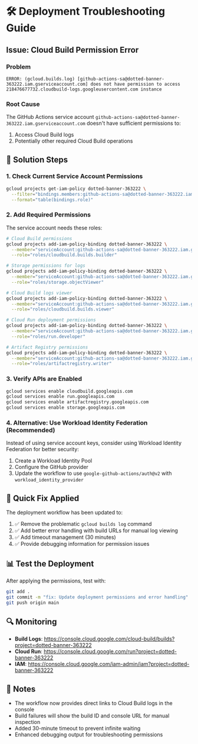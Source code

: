 # 🛠️ Deployment Troubleshooting Guide

## Issue: Cloud Build Permission Error

### Problem

```
ERROR: (gcloud.builds.log) [github-actions-sa@dotted-banner-363222.iam.gserviceaccount.com] does not have permission to access 218476677732.cloudbuild-logs.googleusercontent.com instance
```

### Root Cause

The GitHub Actions service account `github-actions-sa@dotted-banner-363222.iam.gserviceaccount.com` doesn't have sufficient permissions to:

1. Access Cloud Build logs
2. Potentially other required Cloud Build operations

## 🔧 Solution Steps

### 1. Check Current Service Account Permissions

```bash
gcloud projects get-iam-policy dotted-banner-363222 \
  --filter="bindings.members:github-actions-sa@dotted-banner-363222.iam.gserviceaccount.com" \
  --format="table(bindings.role)"
```

### 2. Add Required Permissions

The service account needs these roles:

```bash
# Cloud Build permissions
gcloud projects add-iam-policy-binding dotted-banner-363222 \
  --member="serviceAccount:github-actions-sa@dotted-banner-363222.iam.gserviceaccount.com" \
  --role="roles/cloudbuild.builds.builder"

# Storage permissions for logs
gcloud projects add-iam-policy-binding dotted-banner-363222 \
  --member="serviceAccount:github-actions-sa@dotted-banner-363222.iam.gserviceaccount.com" \
  --role="roles/storage.objectViewer"

# Cloud Build logs viewer
gcloud projects add-iam-policy-binding dotted-banner-363222 \
  --member="serviceAccount:github-actions-sa@dotted-banner-363222.iam.gserviceaccount.com" \
  --role="roles/cloudbuild.builds.viewer"

# Cloud Run deployment permissions
gcloud projects add-iam-policy-binding dotted-banner-363222 \
  --member="serviceAccount:github-actions-sa@dotted-banner-363222.iam.gserviceaccount.com" \
  --role="roles/run.developer"

# Artifact Registry permissions
gcloud projects add-iam-policy-binding dotted-banner-363222 \
  --member="serviceAccount:github-actions-sa@dotted-banner-363222.iam.gserviceaccount.com" \
  --role="roles/artifactregistry.writer"
```

### 3. Verify APIs are Enabled

```bash
gcloud services enable cloudbuild.googleapis.com
gcloud services enable run.googleapis.com
gcloud services enable artifactregistry.googleapis.com
gcloud services enable storage.googleapis.com
```

### 4. Alternative: Use Workload Identity Federation (Recommended)

Instead of using service account keys, consider using Workload Identity Federation for better security:

1. Create a Workload Identity Pool
2. Configure the GitHub provider
3. Update the workflow to use `google-github-actions/auth@v2` with `workload_identity_provider`

## 🚀 Quick Fix Applied

The deployment workflow has been updated to:

1. ✅ Remove the problematic `gcloud builds log` command
2. ✅ Add better error handling with build URLs for manual log viewing
3. ✅ Add timeout management (30 minutes)
4. ✅ Provide debugging information for permission issues

## 📊 Test the Deployment

After applying the permissions, test with:

```bash
git add .
git commit -m "fix: Update deployment permissions and error handling"
git push origin main
```

## 🔍 Monitoring

- **Build Logs**: https://console.cloud.google.com/cloud-build/builds?project=dotted-banner-363222
- **Cloud Run**: https://console.cloud.google.com/run?project=dotted-banner-363222
- **IAM**: https://console.cloud.google.com/iam-admin/iam?project=dotted-banner-363222

## 📝 Notes

- The workflow now provides direct links to Cloud Build logs in the console
- Build failures will show the build ID and console URL for manual inspection
- Added 30-minute timeout to prevent infinite waiting
- Enhanced debugging output for troubleshooting permissions
